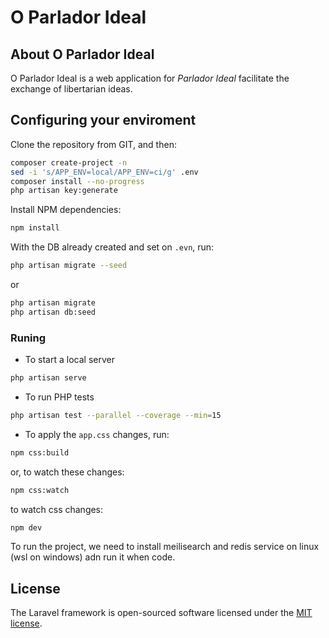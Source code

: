 # O Parlador Ideal

## About O Parlador Ideal

O Parlador Ideal is a web application for _Parlador Ideal_ facilitate the exchange of libertarian ideas.

## Configuring your enviroment

Clone the repository from GIT, and then:

```bash
composer create-project -n
sed -i 's/APP_ENV=local/APP_ENV=ci/g' .env
composer install --no-progress
php artisan key:generate
```

Install NPM dependencies:

```bash
npm install
```

With the DB already created and set on `.evn`, run:

```bash
php artisan migrate --seed
```

or

```bash
php artisan migrate
php artisan db:seed
```

### Runing

-   To start a local server

```bash
php artisan serve
```
-   To run PHP tests

```bash
php artisan test --parallel --coverage --min=15
```

-   To apply the `app.css` changes, run:

```bash
npm css:build
```

or, to watch these changes:

```bash
npm css:watch
```

to watch css changes:
```bash
npm dev
```

To run the project, we need to install meilisearch and redis service on linux (wsl on windows) adn run it when code.

## License

The Laravel framework is open-sourced software licensed under the [MIT license](https://opensource.org/licenses/MIT).
